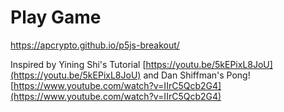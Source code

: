 # Play Game
https://apcrypto.github.io/p5js-breakout/

Inspired by Yining Shi's Tutorial [https://youtu.be/5kEPixL8JoU](https://youtu.be/5kEPixL8JoU) and Dan Shiffman's Pong! [https://www.youtube.com/watch?v=IIrC5Qcb2G4](https://www.youtube.com/watch?v=IIrC5Qcb2G4)


